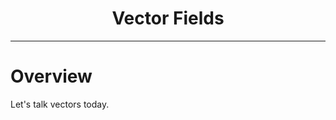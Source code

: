<div align="center">
    <h1>Vector Fields</h1>
</div>
<hr/>

# Overview
Let's talk vectors today. 
